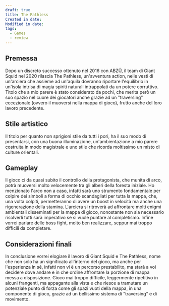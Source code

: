 ```yaml
---
draft: true
title: The Pathless
Created in date: 
Modified in date: 
tags:
  - Games
  - review
---
```


## Premessa

Dopo un discreto successo ottenuto nel 2016 con ABZÛ, il team di Giant Squid nel 2020 rilascia The Pathless, un'avventura action, nelle vesti di un'arciera che assieme ad un'aquila dovranno riportare l'equilibrio in un'isola intrisa di magia spiriti naturali intrappolati da un potere corruttivo.
Titolo che a mio parere è stato considerato da pochi, che merita però un suo spazio nel cuore dei giocatori anche grazie ad un "traversing" eccezionale (ovvero il muoversi nella mappa di gioco), frutto anche del loro lavoro precedente.

## Stile artistico

Il titolo per quanto non sprigioni stile da tutti i pori, ha il suo modo di presentarsi, con una buona illuminazione, un'ambientazione a mio parere costruita in modo magistrale e uno stile che ricorda moltissimo un misto di culture orientali.

## Gameplay

Il gioco ci da quasi subito il controllo della protagonista, che munita di arco, potrà muoversi molto velocemente tra gli alberi della foresta iniziale. Ho menzionato l'arco non a caso, infatti sarà uno strumento fondamentale per colpire dei simboli a forma di occhio scandagliati per tutta la mappa, che, una volta colpiti, permetteranno di avere un boost in velocità ma anche una rigenerazione della stamina.
L'arciera si ritroverà ad affrontare molti enigmi ambientali disseminati per la mappa di gioco, nonostante non sia necessario risolverli tutti sarà imperativo se si vuole puntare al completismo.
Infine vorrei parlare delle boss fight, molto ben realizzare, seppur mai troppo difficili da completare.

## Considerazioni finali
In conclusione vorrei elogiare il lavoro di Giant Squid e The Pathless, nome che non solo ha un significato all'interno del gioco, ma anche per l'esperienza in sé, infatti non vi è un percorso prestabilito, ma starà a voi decidere dove andare e in che ordine affrontare la porzione di mappa messa a disposizione. Gioco mai troppo difficile, leggermente ripetitivo in alcuni frangenti, ma appagante alla vista e che riesce a tramutare un potenziale punto di forza come gli spazi vuoti della mappa, in una componente di gioco, grazie ad un bellissimo sistema di "traversing" e di movimento.
